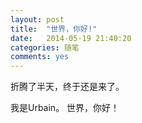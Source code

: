 ```yaml
---
layout: post
title:  "世界，你好!"
date:   2014-05-19 21:40:20
categories: 随笔
comments: yes
---
```


折腾了半天，终于还是来了。

我是Urbain。
世界，你好！